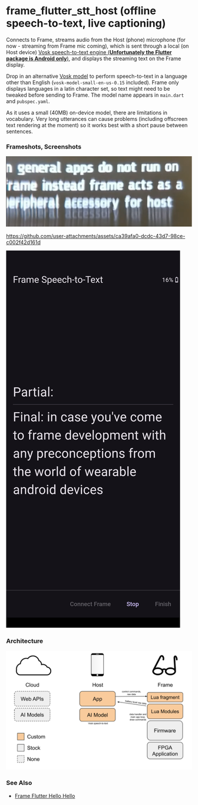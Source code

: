 # frame_flutter_stt_host (offline speech-to-text, live captioning)

Connects to Frame, streams audio from the Host (phone) microphone (for now - streaming from Frame mic coming), which is sent through a local (on Host device) [Vosk speech-to-text engine (**Unfortunately the Flutter package is Android only**)](https://pub.dev/packages/vosk_flutter), and displays the streaming text on the Frame display.

Drop in an alternative [Vosk model](https://alphacephei.com/vosk/models) to perform speech-to-text in a language other than English (`vosk-model-small-en-us-0.15` included). Frame only displays languages in a latin character set, so text might need to be tweaked before sending to Frame. The model name appears in `main.dart` and `pubspec.yaml`.

As it uses a small (40MB) on-device model, there are limitations in vocabulary. Very long utterances can cause problems (including offscreen text rendering at the moment) so it works best with a short pause between sentences.

### Frameshots, Screenshots
![Frameshot1](docs/frameshot1.png)

https://github.com/user-attachments/assets/ca39afa0-dcdc-43d7-98ce-c002f42d161d

![Screenshot1](docs/screenshot1.png)

### Architecture
![Architecture](docs/Frame%20App%20Architecture%20-%20Speech-To-Text%20Host%20-%20Host%20Microphone.svg)

### See Also
- [Frame Flutter Hello Hello](https://github.com/CitizenOneX/frame_flutter_hellohello)
